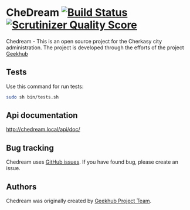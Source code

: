 CheDream [![Build Status](https://travis-ci.org/geekhub-php/CheDream2.png?branch=develop)](https://travis-ci.org/geekhub-php/CheDream2) [![Scrutinizer Quality Score](https://scrutinizer-ci.com/g/geekhub-php/CheDream2/badges/quality-score.png?s=4ecfb52f0cdd36aa70177671d39b84303806c548)](https://scrutinizer-ci.com/g/geekhub-php/CheDream2/)
========

Chedream - This is an open source project for the Cherkasy city administration.
The project is developed through the efforts of the project [Geekhub][1]

Tests
-----
Use this command for run tests:
```bash
sudo sh bin/tests.sh
```

Api documentation
-----------------

http://chedream.local/api/doc/

Bug tracking
------------

Chedream uses [GitHub issues](https://github.com/geekhub-php/CheDream2/issues).
If you have found bug, please create an issue.

Authors
-------

Chedream was originally created by [Geekhub Project Team](http://geekhub.ck.ua).

[1]:  http://geekhub.ck.ua/
